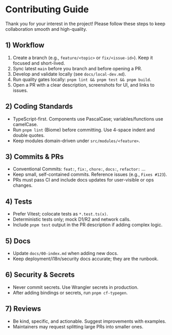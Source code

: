 # Contributing Guide

Thank you for your interest in the project! Please follow these steps to keep collaboration smooth and high-quality.

## 1) Workflow
1. Create a branch (e.g., `feature/<topic>` or `fix/<issue-id>`). Keep it focused and short-lived.
2. Sync latest `main` before you branch and before opening a PR.
3. Develop and validate locally (see `docs/local-dev.md`).
4. Run quality gates locally: `pnpm lint && pnpm test && pnpm build`.
5. Open a PR with a clear description, screenshots for UI, and links to issues.

## 2) Coding Standards
- TypeScript-first. Components use PascalCase; variables/functions use camelCase.
- Run `pnpm lint` (Biome) before committing. Use 4-space indent and double quotes.
- Keep modules domain-driven under `src/modules/<feature>`.

## 3) Commits & PRs
- Conventional Commits: `feat:`, `fix:`, `chore:`, `docs:`, `refactor:` ...
- Keep small, self-contained commits. Reference issues (e.g., `Fixes #123`).
- PRs must pass CI and include docs updates for user-visible or ops changes.

## 4) Tests
- Prefer Vitest; colocate tests as `*.test.ts(x)`.
- Deterministic tests only; mock D1/R2 and network calls.
- Include `pnpm test` output in the PR description if adding complex logic.

## 5) Docs
- Update `docs/00-index.md` when adding new docs.
- Keep deployment/i18n/security docs accurate; they are the runbook.

## 6) Security & Secrets
- Never commit secrets. Use Wrangler secrets in production.
- After adding bindings or secrets, run `pnpm cf-typegen`.

## 7) Reviews
- Be kind, specific, and actionable. Suggest improvements with examples.
- Maintainers may request splitting large PRs into smaller ones.

